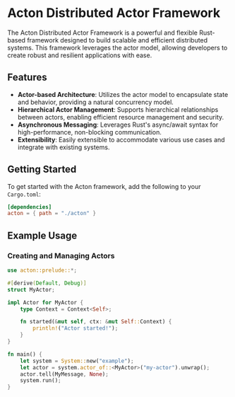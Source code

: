 # Acton Distributed Actor Framework

The Acton Distributed Actor Framework is a powerful and flexible Rust-based framework designed to build scalable and
efficient distributed systems. This framework leverages the actor model, allowing developers to create robust and
resilient applications with ease.

## Features

- **Actor-based Architecture**: Utilizes the actor model to encapsulate state and behavior, providing a natural
  concurrency model.
- **Hierarchical Actor Management**: Supports hierarchical relationships between actors, enabling efficient resource
  management and security.
- **Asynchronous Messaging**: Leverages Rust's async/await syntax for high-performance, non-blocking communication.
- **Extensibility**: Easily extensible to accommodate various use cases and integrate with existing systems.

## Getting Started

To get started with the Acton framework, add the following to your `Cargo.toml`:

```toml
[dependencies]
acton = { path = "./acton" }
```

## Example Usage

### Creating and Managing Actors

```rust
use acton::prelude::*;

#[derive(Default, Debug)]
struct MyActor;

impl Actor for MyActor {
    type Context = Context<Self>;

    fn started(&mut self, ctx: &mut Self::Context) {
        println!("Actor started!");
    }
}

fn main() {
    let system = System::new("example");
    let actor = system.actor_of::<MyActor>("my-actor").unwrap();
    actor.tell(MyMessage, None);
    system.run();
}
```


